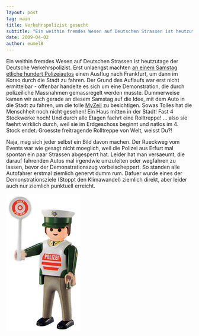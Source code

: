 ```yaml
---
layout: post
tag: main
title: Verkehrspolizist gesucht
subtitle: "Ein weithin fremdes Wesen auf Deutschen Strassen ist heutzutage der Deutsche Verkehrspolizist.  nErst unlaengst machten an einem Samstag netliche hundert Polizeiautos einen Ausflug nach Frankfurt, um dann im Korso durch die Stadt zu fahren. Der Grund&hellip;"
date: 2009-04-02
author: eumel8
---
```


Ein weithin fremdes Wesen auf Deutschen Strassen ist heutzutage der Deutsche Verkehrspolizist. 
Erst unlaengst machten <a href="http://www.28maerz.de/startseite/">an einem Samstag</a>
<a href="http://www.presseportal.de/polizeipresse/pm/4970/1377023/polizeipraesidium_frankfurt_am_main">etliche hundert Polizeiautos</a> einen Ausflug nach Frankfurt, um dann im Korso durch die Stadt zu fahren. Der Grund des Auflaufs war erst nicht ermittelbar - offenbar handelte es sich um eine Demonstration, die durch polizeiliche Massnahmen gemassregelt werden musste. Dummerweise kamen wir auch gerade an diesem Samstag auf die Idee, mit dem Auto in die Stadt zu fahren, um die tolle <a href="http://www.myzeil.de">MyZeil</a> zu besichtigen. Sowas Tolles hat die Menschheit noch nicht gesehen! Ein Haus mitten in der Stadt! Fast 4 Stockwerke hoch! Und durch alle Etagen faehrt eine Rolltreppe! ... also sie faehrt wirklich durch, weil sie im Erdgeschoss beginnt und natlos im 4. Stock endet. Groesste freitragende Rolltreppe von Welt, weisst Du?!

Naja, mag sich jeder selbst ein Bild davon machen. Der Rueckweg vom Events war wie gesagt nicht moeglich, weil die Polizei aus Erfurt mal spontan ein paar Strassen abgesperrt hat.
Leider hat man versaeumt, die darauf fahrenden Autos mal irgendwie umzuleiten oder wegfahren zu lassen, bevor der Demonstrationszug vorbeischeppert. So standen alle Autofahrer erstmal ziemlich genervt dumm rum. Dafuer wurde eines der Demonstrationsziele (Stoppt den Klimawandel) ziemlich direkt, aber leider auch nur ziemlich punktuell erreicht.

<img src="/images/polizist87068.jpg" alt="" title="" width="200" height="370" />
